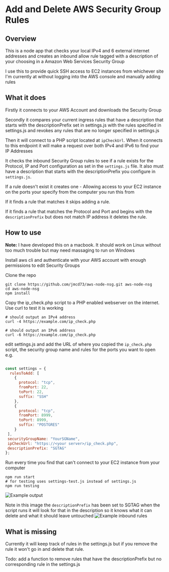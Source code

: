 # Add and Delete AWS Security Group Rules

## Overview
This is a node app that checks your local IPv4 and 6 external internet addresses and creates an inbound allow rule tagged with a description of your choosing in a Amazon Web Services Security Group

I use this to provide quick SSH access to EC2 instances from whichever site I'm currently at without logging into the AWS console and manually adding rules

## What it does
Firstly it connects to your AWS Account and downloads the Security Group

Secondly it compares your current ingress rules that have a description that starts with the descriptionPrefix set in settings.js with the rules specified in settings.js and revokes any rules that are no longer specified in settings.js

Then it will connect to a PHP script located at `ipCheckUrl`. When it connects to this endpoint it will make a request over both IPv4 and IPv6 to find your IP Addresses

It checks the inbound Security Group rules to see if a rule exists for the Protocol, IP and Port configuration as set in the `settings.js` file. It also must have a description that starts with the descriptionPrefix you configure in `settings.js`.

If a rule doesn't exist it creates one - Allowing access to your EC2 instance on the ports your specify from the computer you run this from

If it finds a rule that matches it skips adding a rule.

If it finds a rule that matches the Protocol and Port and begins with the `descriptionPrefix` but does not match IP address it deletes the rule.

## How to use
**Note:** I have developed this on a macbook. It should work on Linux without too much trouble but may need massaging to run on Windows

Install aws cli and authenticate with your AWS account with enough permissions to edit Security Groups

Clone the repo

```
git clone https://github.com/jmcd73/aws-node-nsg.git aws-node-nsg
cd aws-node-nsg
npm install
```

Copy the ip_check.php script to a PHP enabled webserver on the internet. Use curl to test it is working

```
# should output an IPv4 address
curl -4 https://example.com/ip_check.php

# should output an IPv6 address
curl -6 https://example.com/ip_check.php
```

edit settings.js and add the URL of where you copied the `ip_check.php` script, the security group name and rules for the ports you want to open e.g.

```javascript

const settings = {
  rulesToAdd: [
    {
      protocol: "tcp",
      fromPort: 22,
      toPort: 22,
      suffix: "SSH"
    },
    {
      protocol: "tcp",
      fromPort: 8999,
      toPort: 8999,
      suffix: "POSTGRES"
    }
 ],
 securityGroupName: "YourSGName",
 ipCheckUrl: "https://<your server>/ip_check.php",
 descriptionPrefix: "SGTAG"
};
```

Run every time you find that can't connect to your EC2 instance from your computer
```
npm run start
# for testing uses settings-test.js instead of settings.js
npm run testing
```

![Example output](img/example_output.png)

Note in this image the `descriptionPrefix` has been set to SGTAG when the script runs it will look for that in the description so it knows what it can delete and what it should leave untouched
![Example inbound rules](img/aws_inbound_rules.png)

## What is missing
Currently it will keep track of rules in the settings.js but if you remove the rule it won't go in and delete that rule.

Todo: add a function to remove rules that have the descriptionPrefix but no corresponding rule in the settings.js
